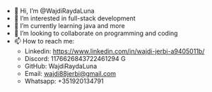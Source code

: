 - 👋 Hi, I’m @WajdiRaydaLuna
- 👀 I’m interested in full-stack development
- 🌱 I’m currently learning java and more
- 💞️ I’m looking to collaborate on programming and coding
- 📫 How to reach me:
  * Linkedin: https://www.linkedin.com/in/wajdi-jerbi-a9405011b/
  * Discord: 1176626843722461294 G
  * GitHub: WajdiRaydaLuna
  * Email: wajdi88jerbi@gmail.com
  * Whatsapp: +351920134791

<!---
WajdiRaydaLuna/WajdiRaydaLuna is a ✨ special ✨ repository because its `README.md` (this file) appears on your GitHub profile.
You can click the Preview link to take a look at your changes.
--->
